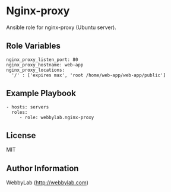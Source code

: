 Nginx-proxy
=========

Ansible role for nginx-proxy (Ubuntu server).

Role Variables
--------------

    nginx_proxy_listen_port: 80
    nginx_proxy_hostname: web-app
    nginx_proxy_locations:
      '/' : ['expires max', 'root /home/web-app/web-app/public']

Example Playbook
----------------

    - hosts: servers
      roles:
         - role: webbylab.nginx-proxy

License
-------

MIT

Author Information
------------------

WebbyLab (http://webbylab.com)
